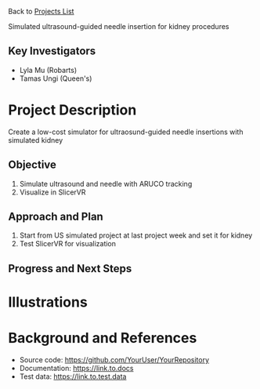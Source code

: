 Back to [Projects List](../../README.md#ProjectsList)

Simulated ultrasound-guided needle insertion for kidney procedures

## Key Investigators
- Lyla Mu (Robarts)
- Tamas Ungi (Queen's)

# Project Description
Create a low-cost simulator for ultraosund-guided needle insertions with simulated kidney

## Objective
1. Simulate ultrasound and needle with ARUCO tracking
1. Visualize in SlicerVR

## Approach and Plan

1. Start from US simulated project at last project week and set it for kidney
1. Test SlicerVR for visualization


## Progress and Next Steps

<!--Describe progress and next steps in a few bullet points as you are making progress.-->

# Illustrations

<!--Add pictures and links to videos that demonstrate what has been accomplished.-->

<!--![Description of picture](Example2.jpg)-->

<!--![Some more images](Example2.jpg)-->

# Background and References

<!--Use this space for information that may help people better understand your project, like links to papers, source code, or data.-->

- Source code: https://github.com/YourUser/YourRepository
- Documentation: https://link.to.docs
- Test data: https://link.to.test.data

